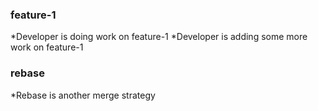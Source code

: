### feature-1
*Developer is doing work on feature-1
*Developer is adding some more work on feature-1
### rebase
*Rebase  is another merge strategy









                



